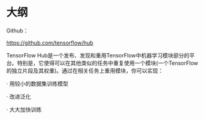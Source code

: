 
# 大纲

Github：

https://github.com/tensorflow/hub

TensorFlow Hub是一个发布、发现和重用TensorFlow中机器学习模块部分的平台。特别是，它使得可以在其他类似的任务中重复使用一个模块(一个TensorFlow的独立片段及其权重)。通过在相关任务上重用模块，你可以实现：

· 用较小的数据集训练模型

· 改进泛化

· 大大加快训练

